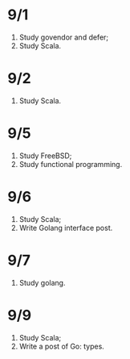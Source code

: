 # 9/1
1. Study govendor and defer;
2. Study Scala.

# 9/2
1. Study Scala.

# 9/5
1. Study FreeBSD;
2. Study functional programming.

# 9/6
1. Study Scala;
2. Write Golang interface post.

# 9/7
1. Study golang.

# 9/9
1. Study Scala;
2. Write a post of Go: types.
